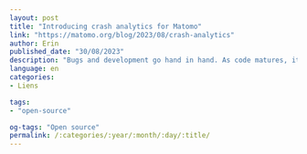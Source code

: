 ```yaml
---
layout: post
title: "Introducing crash analytics for Matomo"
link: "https://matomo.org/blog/2023/08/crash-analytics"
author: Erin
published_date: "30/08/2023"
description: "Bugs and development go hand in hand. As code matures, it contends with new browser iterations, clashes with ad blockers and other software quirks, resulting in the inevitable emergence of bugs. In fact, a staggering 13% of all pageviews come with lurking JavaScript errors."
language: en
categories:
- Liens

tags:
- "open-source"

og-tags: "Open source"
permalink: /:categories/:year/:month/:day/:title/
---
```

